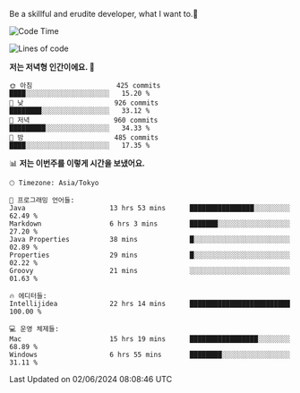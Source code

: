 Be a skillful and erudite developer, what I want to.👶

<!--START_SECTION:waka-->
![Code Time](http://img.shields.io/badge/Code%20Time-860%20hrs%2015%20mins-blue)

![Lines of code](https://img.shields.io/badge/%EC%A0%80%EB%8A%94%20%EC%97%AC%ED%83%9C%EA%B9%8C%EC%A7%80%20-2.1%20million%20%EC%A4%84%EC%9D%98%20%EC%BD%94%EB%93%9C%EB%A5%BC%20%EC%9E%91%EC%84%B1%ED%96%88%EC%96%B4%EC%9A%94.-blue)

**저는 저녁형 인간이에요. 🦉** 

```text
🌞 아침                     425 commits         ████░░░░░░░░░░░░░░░░░░░░░   15.20 % 
🌆 낮　                     926 commits         ████████░░░░░░░░░░░░░░░░░   33.12 % 
🌃 저녁                     960 commits         █████████░░░░░░░░░░░░░░░░   34.33 % 
🌙 밤　                     485 commits         ████░░░░░░░░░░░░░░░░░░░░░   17.35 % 
```


📊 **저는 이번주를 이렇게 시간을 보냈어요.** 

```text
🕑︎ Timezone: Asia/Tokyo

💬 프로그래밍 언어들: 
Java                     13 hrs 53 mins      ████████████████░░░░░░░░░   62.49 % 
Markdown                 6 hrs 3 mins        ███████░░░░░░░░░░░░░░░░░░   27.20 % 
Java Properties          38 mins             █░░░░░░░░░░░░░░░░░░░░░░░░   02.89 % 
Properties               29 mins             █░░░░░░░░░░░░░░░░░░░░░░░░   02.22 % 
Groovy                   21 mins             ░░░░░░░░░░░░░░░░░░░░░░░░░   01.63 % 

🔥 에디터들: 
Intellijidea             22 hrs 14 mins      █████████████████████████   100.00 % 

💻 운영 체제들: 
Mac                      15 hrs 19 mins      █████████████████░░░░░░░░   68.89 % 
Windows                  6 hrs 55 mins       ████████░░░░░░░░░░░░░░░░░   31.11 % 
```


 Last Updated on 02/06/2024 08:08:46 UTC
<!--END_SECTION:waka-->
